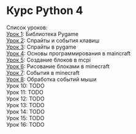 # Курс Python 4

Список уроков:  
[Урок 1](lesson01_pygame): Библиотека Pygame  
[Урок 2](lesson02_keyevents): Спрайты и события клавиш  
[Урок 3](lesson03_sprites): Спрайты в pygame   
[Урок 4](lesson04_mcpi): Основы программирования в maincraft  
[Урок 5](lesson05_blocks): Создание блоков в mcpi  
[Урок 6](lesson06_drawing): Рисование блоками в minecraft  
[Урок 7](lesson07_hitevents): События в minecraft  
[Урок 8](lesson08_mouse): Обработка событий мыши  
Урок 10: TODO  
Урок 11: TODO  
Урок 12: TODO  
Урок 13: TODO  
Урок 14: TODO  
Урок 15: TODO  
Урок 16: TODO  
